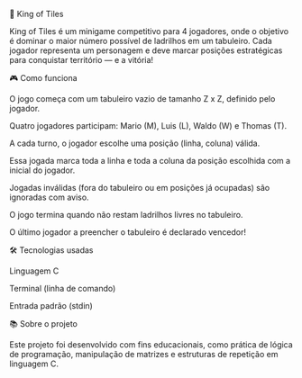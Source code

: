 👑 King of Tiles

King of Tiles é um minigame competitivo para 4 jogadores, onde o objetivo é dominar o maior número possível de ladrilhos em um tabuleiro. Cada jogador representa um personagem e deve marcar posições estratégicas para conquistar território — e a vitória!

🎮 Como funciona

O jogo começa com um tabuleiro vazio de tamanho Z x Z, definido pelo jogador.

Quatro jogadores participam: Mario (M), Luis (L), Waldo (W) e Thomas (T).

A cada turno, o jogador escolhe uma posição (linha, coluna) válida.

Essa jogada marca toda a linha e toda a coluna da posição escolhida com a inicial do jogador.

Jogadas inválidas (fora do tabuleiro ou em posições já ocupadas) são ignoradas com aviso.

O jogo termina quando não restam ladrilhos livres no tabuleiro.

O último jogador a preencher o tabuleiro é declarado vencedor!

🛠️ Tecnologias usadas

Linguagem C

Terminal (linha de comando)

Entrada padrão (stdin)

📚 Sobre o projeto

Este projeto foi desenvolvido com fins educacionais, como prática de lógica de programação, manipulação de matrizes e estruturas de repetição em linguagem C.

